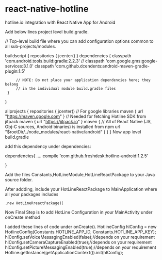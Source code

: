 # react-native-hotline
hotline.io integration with React Native App for Android

Add below lines project level build.gradle.

 // Top-level build file where you can add configuration options common to all sub-projects/modules.

 buildscript {
     repositories {
         jcenter()
     }
     dependencies {
         classpath 'com.android.tools.build:gradle:2.2.3'
 //        classpath 'com.google.gms:google-services:3.1.0'
         classpath 'com.github.dcendents:android-maven-gradle-plugin:1.5'

         // NOTE: Do not place your application dependencies here; they belong
         // in the individual module build.gradle files
     }
 }


 allprojects {
     repositories {
         jcenter()
         // For google libraries
         maven { url "https://maven.google.com" }
         // Needed for fetching Hotline SDK from jitpack
         maven { url "https://jitpack.io" }
         maven {
             // All of React Native (JS, Obj-C sources, Android binaries) is installed from npm
             url "$rootDir/../node_modules/react-native/android"
         }
     }
 }
Now app level build.gradle

add this dependency under dependencies:

dependencies{
    ....
    compile 'com.github.freshdesk:hotline-android:1.2.5'

}


Add the files Constants,HotLineModule,HotLineReactPackage to your Java source folder.


After addding,
include your HotLineReactPackage to MainApplication where all your packages includes

    ,new HotLineRreactPackage()



Now Final Step is to add HotLine Configuration in your MainActivity under onCreate method

I added these lines of code under onCreate().
        HotlineConfig hlConfig = new HotlineConfig(Constants.HOTLINE_APP_ID, Constants.HOTLINE_APP_KEY);
        hlConfig.setVoiceMessagingEnabled(false);//depends on your requirement
        hlConfig.setCameraCaptureEnabled(true);//depends on your requirement
        hlConfig.setPictureMessagingEnabled(true);//depends on your requirement
        Hotline.getInstance(getApplicationContext()).init(hlConfig);



